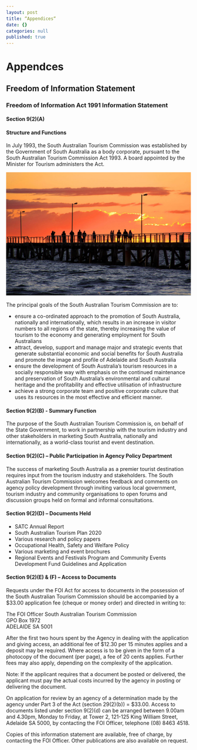 ```yaml
---
layout: post
title: “Appendices“
date: {}
categories: null
published: true
---
```


# Appendces

## Freedom of Information Statement

### Freedom of Information Act 1991 Information Statement

#### Section 9(2)(A)

#### Structure and Functions

In July 1993, the South Australian Tourism Commission was established by the Government of South Australia as a body corporate, pursuant to the South Australian Tourism Commission Act 1993. A board appointed by the Minister for Tourism administers the Act.

<img class="feature-image" src="images/people-on-jetty-watching-sunset-in-semaphore-beach-adelaide-australia.jpg" alt="people-on-jetty-watching-sunset-in-semaphore-beach-adelaide-australia">

The principal goals of the South Australian Tourism Commission are to:

* ensure a co-ordinated approach to the promotion of South Australia, nationally and internationally, which results in an increase in visitor numbers to all regions of the state, thereby increasing the value of tourism to the economy and generating employment for South Australians
* attract, develop, support and manage major and strategic events that generate substantial economic and social benefits for South Australia and promote the image and profile of Adelaide and South Australia
* ensure the development of South Australia’s tourism resources in a socially responsible way with emphasis on the continued maintenance and preservation of South Australia’s environmental and cultural heritage and the profitability and effective utilisation of infrastructure
* achieve a strong corporate team and positive corporate culture that uses its resources in the most effective and efficient manner.

#### Section 9(2)(B) - Summary Function

The purpose of the South Australian Tourism Commission is, on behalf of the State Government, to work in partnership with the tourism industry and other stakeholders in marketing South Australia, nationally and internationally, as a world-class tourist and event destination.

#### Section 9(2)(C) – Public Participation in Agency Policy Department

The success of marketing South Australia as a premier tourist destination requires input from the tourism industry and stakeholders. The South Australian Tourism Commission welcomes feedback and comments on agency policy development through inviting various local government, tourism industry and community organisations to open forums and discussion groups held on formal and informal consultations.

#### Section 9(2)(D) – Documents Held

* SATC Annual Report
* South Australian Tourism Plan 2020
* Various research and policy papers
* Occupational Health, Safety and Welfare Policy
* Various marketing and event brochures
* Regional Events and Festivals Program and Community Events Development Fund Guidelines and Application

#### Section 9(2)(E) & (F) – Access to Documents

Requests under the FOI Act for access to documents in the possession of the South Australian Tourism Commission should be accompanied by a $33.00 application fee (cheque or money order) and directed in writing to:

The FOI Officer South Australian Tourism Commission  
GPO Box 1972  
ADELAIDE SA 5001

After the first two hours spent by the Agency in dealing with the application and giving access, an additional fee of $12.30 per 15 minutes applies and a deposit may be required. Where access is to be given in the form of a photocopy of the document (per page), a fee of 20 cents applies. Further fees may also apply, depending on the complexity of the application.

Note: If the applicant requires that a document be posted or delivered, the applicant must pay the actual costs incurred by the agency in posting or delivering the document.

On application for review by an agency of a determination made by the agency under Part 3 of the Act (section 29(2)(b)) = $33.00. Access to documents listed under section 9(2)(d) can be arranged between 9.00am and 4.30pm, Monday to Friday, at Tower 2, 121-125 King William Street, Adelaide SA 5000, by contacting the FOI Officer, telephone (08) 8463 4518.

Copies of this information statement are available, free of charge, by contacting the FOI Officer. Other publications are also available on request.
